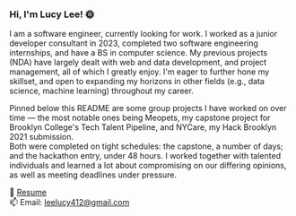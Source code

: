 ### Hi, I'm Lucy Lee! 🌞

<!--
**lucylee-412/lucylee-412** is a ✨ _special_ ✨ repository because its `README.md` (this file) appears on your GitHub profile.

Here are some ideas to get you started:

- 🔭 I’m currently working on ...
- 🌱 I’m currently learning ...
- 👯 I’m looking to collaborate on ...
- 🤔 I’m looking for help with ...
- 💬 Ask me about ...
- 📫 How to reach me: ...
- 😄 Pronouns: ...
- ⚡ Fun fact: ...
-->

I am a software engineer, currently looking for work. I worked as a junior developer consultant in 2023, completed two software engineering internships, and have a BS in computer science.
My previous projects (NDA) have largely dealt with web and data development, and project management, all of which I greatly enjoy. I'm eager to further hone my skillset, and open to expanding my horizons in other fields (e.g., data science, machine learning) throughout my career.  
  
Pinned below this README are some group projects I have worked on over time — the most notable ones being Meopets, my capstone project for Brooklyn College's Tech Talent Pipeline, and NYCare, my Hack Brooklyn 2021 submission.  
Both were completed on tight schedules: the capstone, a number of days; and the hackathon entry, under 48 hours.  I worked together with talented individuals and learned a lot about compromising on our differing opinions, as well as meeting deadlines under pressure.  


📝 [Resume](https://i.imgur.com/fuB68Be.png)  
📫 Email: leelucy412@gmail.com  
